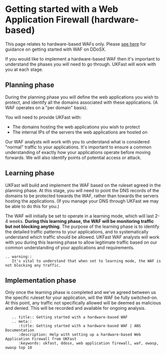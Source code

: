 # Getting started with a Web Application Firewall (hardware-based)

This page relates to hardware-based WAFs only.  Please [see here](/security/ddos/index) for guidance on getting started with WAF on DDoSX.

If you would like to implement a hardware-based WAF then it's important to understand the phases you will need to go through.  UKFast will work with you at each stage.

## Planning phase

During the planning phase you will define the web applications you wish to protect, and identify all the domains associated with these applications.  (A WAF operates on a "per domain" basis).

You will need to provide UKFast with:

  - The domains hosting the web applications you wish to protect
  - The internal IPs of the servers the web applications are hosted on

Our WAF analysts will work with you to understand what is considered "normal" traffic to your applications.  It's important to ensure a common understanding of exactly how your applications operate before moving forwards.  We will also identify points of potential access or attack.


## Learning phase

UKFast will build and implement the WAF based on the ruleset agreed in the planning phase.  At this stage, you will need to point the DNS records of the domains to be protected towards the WAF, rather than towards the servers hosting the applications. (If you manage your DNS through UKFast we may be able to do this for you.)

The WAF will initially be set to operate in a learning mode, which will last 2-4 weeks.  **During this learning phase, the WAF will be monitoring traffic but not blocking anything**.  The purpose of the learning phase is to identify the detailed traffic patterns to your applications, and to systematically understand which traffic should be allowed.  UKFast WAF analysts will work with you during this learning phase to allow legitimate traffic based on our common understanding of your applications and requirements.

```eval_rst
.. warning::
   It's vital to understand that when set to learning mode, the WAF is not blocking any traffic.
```


## Implementation phase

Only once the learning phase is completed and we've agreed between us the specific ruleset for your application, will the WAF be fully switched-on.  At this point, any traffic not specifically allowed will be deemed as malicious and denied.  This will be recorded and available for ongoing analysis.


```eval_rst
   .. title:: Getting started with a hardware-based WAF
   .. meta::
      :title: Getting started with a hardware-based WAF | ANS Documentation
      :description: Help with setting up a hardware-based Web Application Firewall from UKFast
      :keywords: ukfast, ddosx, web application firewall, waf, owasp, owasp top 10
```
